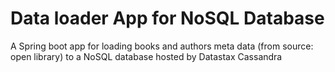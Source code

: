 # Data loader App for NoSQL Database

A Spring boot app for loading books and authors meta data (from source: open library) to a NoSQL database hosted by Datastax Cassandra
